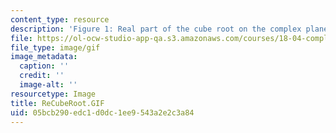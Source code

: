 ```yaml
---
content_type: resource
description: 'Figure 1: Real part of the cube root on the complex plane.'
file: https://ol-ocw-studio-app-qa.s3.amazonaws.com/courses/18-04-complex-variables-with-applications-fall-1999/05bcb290edc1d0dc1ee9543a2e2c3a84_ReCubeRoot.GIF
file_type: image/gif
image_metadata:
  caption: ''
  credit: ''
  image-alt: ''
resourcetype: Image
title: ReCubeRoot.GIF
uid: 05bcb290-edc1-d0dc-1ee9-543a2e2c3a84
---
```

